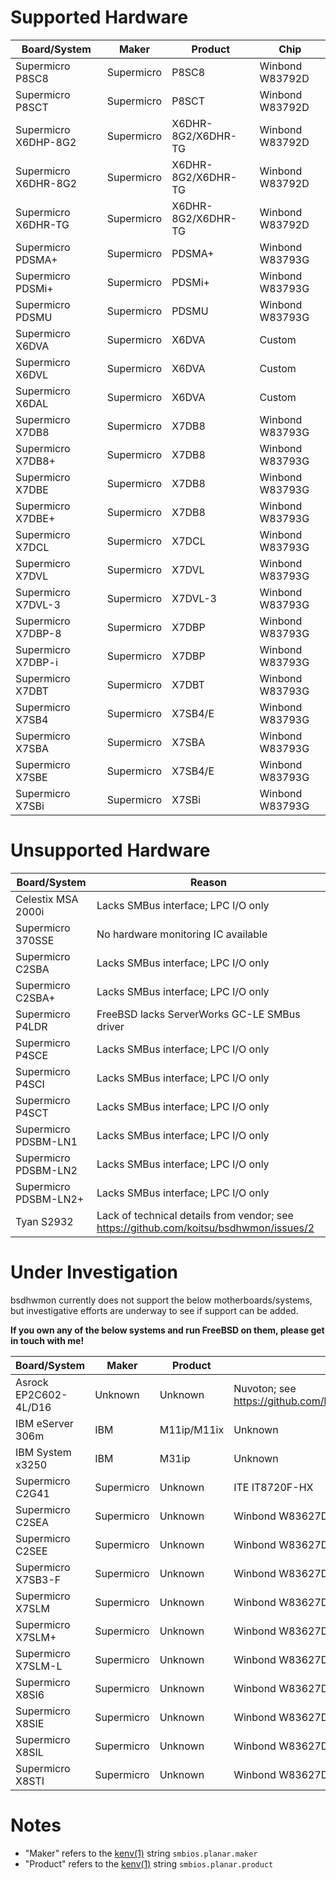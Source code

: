 # Supported Hardware

Board/System          | Maker         | Product               | Chip
--------------------- | ------------- | --------------------- | ---------------
Supermicro P8SC8      | Supermicro    | P8SC8                 | Winbond W83792D
Supermicro P8SCT      | Supermicro    | P8SCT                 | Winbond W83792D
Supermicro X6DHP-8G2  | Supermicro    | X6DHR-8G2/X6DHR-TG    | Winbond W83792D
Supermicro X6DHR-8G2  | Supermicro    | X6DHR-8G2/X6DHR-TG    | Winbond W83792D
Supermicro X6DHR-TG   | Supermicro    | X6DHR-8G2/X6DHR-TG    | Winbond W83792D
Supermicro PDSMA+     | Supermicro    | PDSMA+                | Winbond W83793G
Supermicro PDSMi+     | Supermicro    | PDSMi+                | Winbond W83793G
Supermicro PDSMU      | Supermicro    | PDSMU                 | Winbond W83793G
Supermicro X6DVA      | Supermicro    | X6DVA                 | Custom
Supermicro X6DVL      | Supermicro    | X6DVA                 | Custom
Supermicro X6DAL      | Supermicro    | X6DVA                 | Custom
Supermicro X7DB8      | Supermicro    | X7DB8                 | Winbond W83793G
Supermicro X7DB8+     | Supermicro    | X7DB8                 | Winbond W83793G
Supermicro X7DBE      | Supermicro    | X7DB8                 | Winbond W83793G
Supermicro X7DBE+     | Supermicro    | X7DB8                 | Winbond W83793G
Supermicro X7DCL      | Supermicro    | X7DCL                 | Winbond W83793G
Supermicro X7DVL      | Supermicro    | X7DVL                 | Winbond W83793G
Supermicro X7DVL-3    | Supermicro    | X7DVL-3               | Winbond W83793G
Supermicro X7DBP-8    | Supermicro    | X7DBP                 | Winbond W83793G
Supermicro X7DBP-i    | Supermicro    | X7DBP                 | Winbond W83793G
Supermicro X7DBT      | Supermicro    | X7DBT                 | Winbond W83793G
Supermicro X7SB4      | Supermicro    | X7SB4/E               | Winbond W83793G
Supermicro X7SBA      | Supermicro    | X7SBA                 | Winbond W83793G
Supermicro X7SBE      | Supermicro    | X7SB4/E               | Winbond W83793G
Supermicro X7SBi      | Supermicro    | X7SBi                 | Winbond W83793G


# Unsupported Hardware

Board/System           | Reason
---------------------- | -----------------------------------------------------
Celestix MSA 2000i     | Lacks SMBus interface; LPC I/O only
Supermicro 370SSE      | No hardware monitoring IC available
Supermicro C2SBA       | Lacks SMBus interface; LPC I/O only
Supermicro C2SBA+      | Lacks SMBus interface; LPC I/O only
Supermicro P4LDR       | FreeBSD lacks ServerWorks GC-LE SMBus driver
Supermicro P4SCE       | Lacks SMBus interface; LPC I/O only
Supermicro P4SCI       | Lacks SMBus interface; LPC I/O only
Supermicro P4SCT       | Lacks SMBus interface; LPC I/O only
Supermicro PDSBM-LN1   | Lacks SMBus interface; LPC I/O only
Supermicro PDSBM-LN2   | Lacks SMBus interface; LPC I/O only
Supermicro PDSBM-LN2+  | Lacks SMBus interface; LPC I/O only
Tyan S2932             | Lack of technical details from vendor; see https://github.com/koitsu/bsdhwmon/issues/2


# Under Investigation

bsdhwmon currently does not support the below motherboards/systems,
but investigative efforts are underway to see if support can be
added.

**If you own any of the below systems and run FreeBSD on them, please
get in touch with me!**

Board/System          | Maker         | Product               | Chip
--------------------- | ------------- | --------------------- | -----------------------
Asrock EP2C602-4L/D16 | Unknown       | Unknown               | Nuvoton; see https://github.com/koitsu/bsdhwmon/issues/4
IBM eServer 306m      | IBM           | M11ip/M11ix           | Unknown
IBM System x3250      | IBM           | M31ip                 | Unknown
Supermicro C2G41      | Supermicro    | Unknown               | ITE IT8720F-HX
Supermicro C2SEA      | Supermicro    | Unknown               | Winbond W83627DHG-P
Supermicro C2SEE      | Supermicro    | Unknown               | Winbond W83627DHG-P
Supermicro X7SB3-F    | Supermicro    | Unknown               | Winbond W83627DHG-P
Supermicro X7SLM      | Supermicro    | Unknown               | Winbond W83627DHG-P
Supermicro X7SLM+     | Supermicro    | Unknown               | Winbond W83627DHG-P
Supermicro X7SLM-L    | Supermicro    | Unknown               | Winbond W83627DHG-P
Supermicro X8SI6      | Supermicro    | Unknown               | Winbond W83627DHG-P
Supermicro X8SIE      | Supermicro    | Unknown               | Winbond W83627DHG-P
Supermicro X8SIL      | Supermicro    | Unknown               | Winbond W83627DHG-P
Supermicro X8STI      | Supermicro    | Unknown               | Winbond W83627DHG-P


# Notes

* "Maker" refers to the [kenv(1)](https://www.freebsd.org/cgi/man.cgi?kenv) string `smbios.planar.maker`
* "Product" refers to the [kenv(1)](https://www.freebsd.org/cgi/man.cgi?kenv) string `smbios.planar.product`


